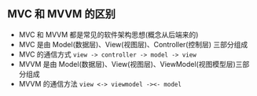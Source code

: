 ## MVC 和 MVVM 的区别

- MVC 和 MVVM 都是常见的软件架构思想(概念从后端来的)
- MVC 是由 Model(数据层)、View(视图层)、Controller(控制层) 三部分组成
- MVC 的通信方式 `view -> controller -> model -> view`
- MVVM 是由 Model(数据层)、View(视图层)、ViewModel(视图模型层)三部分组成
- MVVM 的通信方法 `view <-> viewmodel -><- model`
